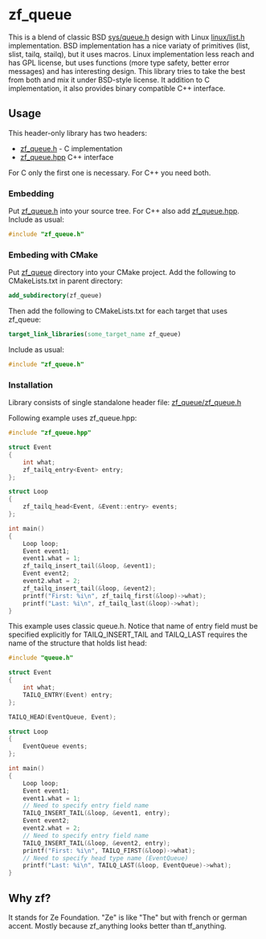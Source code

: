 zf_queue
========

This is a blend of classic BSD [sys/queue.h] design with Linux [linux/list.h] implementation.
BSD implementation has a nice variaty of primitives (list, slist, tailq, stailq), but it uses
macros. Linux implementation less reach and has GPL license, but uses functions (more type
safety, better error messages) and has interesting design. This library tries to take the
best from both and mix it under BSD-style license.
It addition to C implementation, it also provides binary compatible C++ interface.

[sys/queue.h]: https://svnweb.freebsd.org/base/head/sys/sys/queue.h
[linux/list.h]: https://github.com/torvalds/linux/blob/master/include/linux/list.h

Usage
--------

This header-only library has two headers:
* [zf_queue.h](../blob/master/zf_queue/zf_queue.h) - C implementation
* [zf_queue.hpp](../blob/master/zf_queue/zf_queue.hpp) C++ interface

For C only the first one is necessary. For C++ you need both.

### Embedding

Put [zf_queue.h](../blob/master/zf_queue/zf_queue.h) into your source tree.
For C++ also add [zf_queue.hpp](../blob/master/zf_queue/zf_queue.hpp). Include as usual:
```c
#include "zf_queue.h"
```

### Embeding with CMake

Put [zf_queue](../blob/master/zf_queue) directory into your CMake project.
Add the following to CMakeLists.txt in parent directory:
```cmake
add_subdirectory(zf_queue)
```

Then add the following to CMakeLists.txt for each target that uses zf_queue:
```cmake
target_link_libraries(some_target_name zf_queue)
```

Include as usual:
```c
#include "zf_queue.h"
```

### Installation

Library consists of single standalone header file:
[zf_queue/zf_queue.h](../blob/master/zf_queue/zf_queue.h)

Following example uses zf_queue.hpp:
```c++
#include "zf_queue.hpp"

struct Event
{
	int what;
	zf_tailq_entry<Event> entry;
};

struct Loop
{
	zf_tailq_head<Event, &Event::entry> events;
};

int main()
{
	Loop loop;
	Event event1;
	event1.what = 1;
	zf_tailq_insert_tail(&loop, &event1);
	Event event2;
	event2.what = 2;
	zf_tailq_insert_tail(&loop, &event2);
	printf("First: %i\n", zf_tailq_first(&loop)->what);
	printf("Last: %i\n", zf_tailq_last(&loop)->what);
}
```
This example uses classic queue.h. Notice that name of entry field must be specified explicitly for TAILQ_INSERT_TAIL and TAILQ_LAST requires the name of the structure that holds list head:
```c
#include "queue.h"

struct Event
{
	int what;
	TAILQ_ENTRY(Event) entry;
};

TAILQ_HEAD(EventQueue, Event);

struct Loop
{
	EventQueue events;
};

int main()
{
	Loop loop;
	Event event1;
	event1.what = 1;
	// Need to specify entry field name
	TAILQ_INSERT_TAIL(&loop, &event1, entry);
	Event event2;
	event2.what = 2;
	// Need to specify entry field name
	TAILQ_INSERT_TAIL(&loop, &event2, entry);
	printf("First: %i\n", TAILQ_FIRST(&loop)->what);
	// Need to specify head type name (EventQueue)
	printf("Last: %i\n", TAILQ_LAST(&loop, EventQueue)->what);
}
```

Why zf?
--------

It stands for Ze Foundation. "Ze" is like "The" but with french or german accent.
Mostly because zf_anything looks better than tf_anything.
